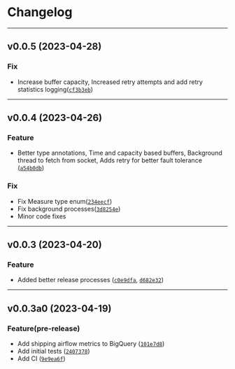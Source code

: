 # Changelog

[//]: # (Next Release)

---

## v0.0.5 (2023-04-28)
### Fix
* Increase buffer capacity, Increased retry attempts and add retry statistics logging([`cf3b3eb`](https://github.com/abyssnlp/airflow-metrics-gbq/commit/cf3b3eb2ff820d89d30b7e4fbcf4f7f48a198b7d))


---

## v0.0.4 (2023-04-26)
### Feature
* Better type annotations, Time and capacity based buffers, Background thread to fetch from socket, Adds retry for better
fault tolerance ([`a54b0db`](https://github.com/abyssnlp/airflow-metrics-gbq/commit/a54b0db1e55d7822476d7812cd3749a2f99cc7b4))

### Fix
* Fix Measure type enum([`234eecf`](https://github.com/abyssnlp/airflow-metrics-gbq/commit/234eecfaf6760037ca4e71d21da4ea746cc49797))
* Fix background processes([`3d8254e`](https://github.com/abyssnlp/airflow-metrics-gbq/commit/3d8254e5752ae37261d51843993a4eec2986419c))
* Minor code fixes

---

## v0.0.3 (2023-04-20)
### Feature
* Added better release processes ([`c0e9dfa`](https://github.com/abyssnlp/airflow-metrics-gbq/commit/c0e9dfaf3cf03708d4426b79768aa0947e44c340),
[`d682e32`](https://github.com/abyssnlp/airflow-metrics-gbq/commit/d682e32484252fcc99484f05cc4ec785bd81febd))

---

## v0.0.3a0 (2023-04-19)
### Feature(pre-release)
* Add shipping airflow metrics to BigQuery ([`101e7d8`](https://github.com/abyssnlp/airflow-metrics-gbq/commit/101e7d8d263dddfa93e261b838fa64af8b02e8a2))
* Add initial tests ([`2407378`](https://github.com/abyssnlp/airflow-metrics-gbq/commit/24073780795b9ad1a12d8a70c629d1e155895141))
* Add CI ([`9e9ea6f`](https://github.com/abyssnlp/airflow-metrics-gbq/commit/9e9ea6f61053df874e025c8780fe52bd69a173c9))
